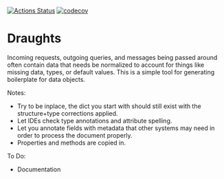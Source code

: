[![Actions Status](https://github.com/adam-douglass/draughts/workflows/unittests/badge.svg)](https://github.com/adam-douglass/draughts/actions)
[![codecov](https://codecov.io/gh/adam-douglass/draughts/branch/master/graph/badge.svg?token=vQRgcsWXoq)](https://codecov.io/gh/adam-douglass/draughts)

Draughts
========

Incoming requests, outgoing queries, and messages being passed around often contain 
data that needs be normalized to account for things like missing data, types, 
or default values. This is a simple tool for generating boilerplate for data objects. 

Notes:
 - Try to be inplace, the dict you start with should still exist with the structure+type corrections applied.
 - Let IDEs check type annotations and attribute spelling.
 - Let you annotate fields with metadata that other systems may need in order to process the document properly.
 - Properties and methods are copied in.

To Do:
 - Documentation
 